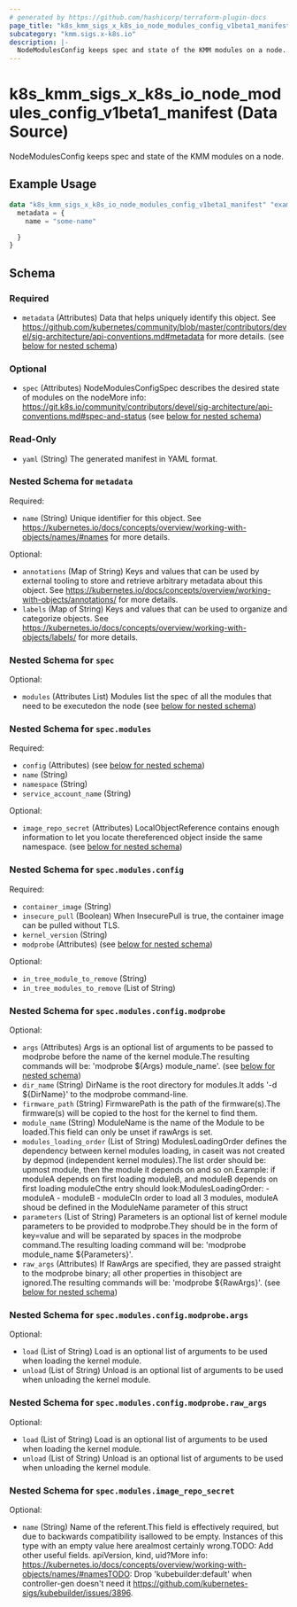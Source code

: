 ```yaml
---
# generated by https://github.com/hashicorp/terraform-plugin-docs
page_title: "k8s_kmm_sigs_x_k8s_io_node_modules_config_v1beta1_manifest Data Source - terraform-provider-k8s"
subcategory: "kmm.sigs.x-k8s.io"
description: |-
  NodeModulesConfig keeps spec and state of the KMM modules on a node.
---
```


# k8s_kmm_sigs_x_k8s_io_node_modules_config_v1beta1_manifest (Data Source)

NodeModulesConfig keeps spec and state of the KMM modules on a node.

## Example Usage

```terraform
data "k8s_kmm_sigs_x_k8s_io_node_modules_config_v1beta1_manifest" "example" {
  metadata = {
    name = "some-name"

  }
}
```

<!-- schema generated by tfplugindocs -->
## Schema

### Required

- `metadata` (Attributes) Data that helps uniquely identify this object. See https://github.com/kubernetes/community/blob/master/contributors/devel/sig-architecture/api-conventions.md#metadata for more details. (see [below for nested schema](#nestedatt--metadata))

### Optional

- `spec` (Attributes) NodeModulesConfigSpec describes the desired state of modules on the nodeMore info: https://git.k8s.io/community/contributors/devel/sig-architecture/api-conventions.md#spec-and-status (see [below for nested schema](#nestedatt--spec))

### Read-Only

- `yaml` (String) The generated manifest in YAML format.

<a id="nestedatt--metadata"></a>
### Nested Schema for `metadata`

Required:

- `name` (String) Unique identifier for this object. See https://kubernetes.io/docs/concepts/overview/working-with-objects/names/#names for more details.

Optional:

- `annotations` (Map of String) Keys and values that can be used by external tooling to store and retrieve arbitrary metadata about this object. See https://kubernetes.io/docs/concepts/overview/working-with-objects/annotations/ for more details.
- `labels` (Map of String) Keys and values that can be used to organize and categorize objects. See https://kubernetes.io/docs/concepts/overview/working-with-objects/labels/ for more details.


<a id="nestedatt--spec"></a>
### Nested Schema for `spec`

Optional:

- `modules` (Attributes List) Modules list the spec of all the modules that need to be executedon the node (see [below for nested schema](#nestedatt--spec--modules))

<a id="nestedatt--spec--modules"></a>
### Nested Schema for `spec.modules`

Required:

- `config` (Attributes) (see [below for nested schema](#nestedatt--spec--modules--config))
- `name` (String)
- `namespace` (String)
- `service_account_name` (String)

Optional:

- `image_repo_secret` (Attributes) LocalObjectReference contains enough information to let you locate thereferenced object inside the same namespace. (see [below for nested schema](#nestedatt--spec--modules--image_repo_secret))

<a id="nestedatt--spec--modules--config"></a>
### Nested Schema for `spec.modules.config`

Required:

- `container_image` (String)
- `insecure_pull` (Boolean) When InsecurePull is true, the container image can be pulled without TLS.
- `kernel_version` (String)
- `modprobe` (Attributes) (see [below for nested schema](#nestedatt--spec--modules--config--modprobe))

Optional:

- `in_tree_module_to_remove` (String)
- `in_tree_modules_to_remove` (List of String)

<a id="nestedatt--spec--modules--config--modprobe"></a>
### Nested Schema for `spec.modules.config.modprobe`

Optional:

- `args` (Attributes) Args is an optional list of arguments to be passed to modprobe before the name of the kernel module.The resulting commands will be: 'modprobe ${Args} module_name'. (see [below for nested schema](#nestedatt--spec--modules--config--modprobe--args))
- `dir_name` (String) DirName is the root directory for modules.It adds '-d ${DirName}' to the modprobe command-line.
- `firmware_path` (String) FirmwarePath is the path of the firmware(s).The firmware(s) will be copied to the host for the kernel to find them.
- `module_name` (String) ModuleName is the name of the Module to be loaded.This field can only be unset if rawArgs is set.
- `modules_loading_order` (List of String) ModulesLoadingOrder defines the dependency between kernel modules loading, in caseit was not created by depmod (independent kernel modules).The list order should be: upmost module, then the module it depends on and so on.Example: if moduleA depends on first loading moduleB, and moduleB depends on first loading moduleCthe entry should look:ModulesLoadingOrder:   - moduleA   - moduleB   - moduleCIn order to load all 3 modules, moduleA shoud be defined in the ModuleName parameter of this struct
- `parameters` (List of String) Parameters is an optional list of kernel module parameters to be provided to modprobe.They should be in the form of key=value and will be separated by spaces in the modprobe command.The resulting loading command will be: 'modprobe module_name ${Parameters}'.
- `raw_args` (Attributes) If RawArgs are specified, they are passed straight to the modprobe binary; all other properties in thisobject are ignored.The resulting commands will be: 'modprobe ${RawArgs}'. (see [below for nested schema](#nestedatt--spec--modules--config--modprobe--raw_args))

<a id="nestedatt--spec--modules--config--modprobe--args"></a>
### Nested Schema for `spec.modules.config.modprobe.args`

Optional:

- `load` (List of String) Load is an optional list of arguments to be used when loading the kernel module.
- `unload` (List of String) Unload is an optional list of arguments to be used when unloading the kernel module.


<a id="nestedatt--spec--modules--config--modprobe--raw_args"></a>
### Nested Schema for `spec.modules.config.modprobe.raw_args`

Optional:

- `load` (List of String) Load is an optional list of arguments to be used when loading the kernel module.
- `unload` (List of String) Unload is an optional list of arguments to be used when unloading the kernel module.




<a id="nestedatt--spec--modules--image_repo_secret"></a>
### Nested Schema for `spec.modules.image_repo_secret`

Optional:

- `name` (String) Name of the referent.This field is effectively required, but due to backwards compatibility isallowed to be empty. Instances of this type with an empty value here arealmost certainly wrong.TODO: Add other useful fields. apiVersion, kind, uid?More info: https://kubernetes.io/docs/concepts/overview/working-with-objects/names/#namesTODO: Drop 'kubebuilder:default' when controller-gen doesn't need it https://github.com/kubernetes-sigs/kubebuilder/issues/3896.
